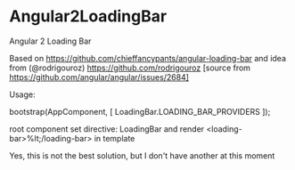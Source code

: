 # Angular2LoadingBar
Angular 2 Loading Bar

Based on https://github.com/chieffancypants/angular-loading-bar and idea from
(@rodrigouroz) https://github.com/rodrigouroz 
[source from https://github.com/angular/angular/issues/2684]

Usage:

bootstrap(AppComponent, [ LoadingBar.LOADING_BAR_PROVIDERS ]);

root component set
directive: LoadingBar
and render &lt;loading-bar&gt;%lt;/loading-bar&gt; in template

Yes, this is not the best solution, but I don't have another at this moment